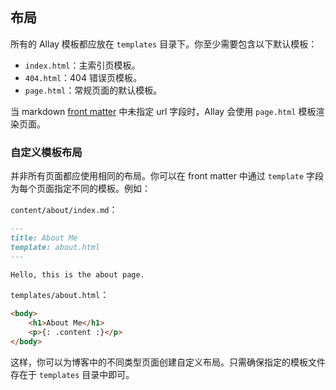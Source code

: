 ## 布局

所有的 Allay 模板都应放在 `templates` 目录下。你至少需要包含以下默认模板：

- `index.html`：主索引页模板。
- `404.html`：404 错误页模板。
- `page.html`：常规页面的默认模板。

当 markdown [front matter](../custom-contents/front-matter.md) 中未指定 url 字段时，Allay 会使用 `page.html` 模板渲染页面。

### 自定义模板布局

并非所有页面都应使用相同的布局。你可以在 front matter 中通过 `template` 字段为每个页面指定不同的模板。例如：

`content/about/index.md`：

```md
---
title: About Me
template: about.html
---

Hello, this is the about page.
```

`templates/about.html`：

```html
<body>
    <h1>About Me</h1>
    <p>{: .content :}</p>
</body>
```

这样，你可以为博客中的不同类型页面创建自定义布局。只需确保指定的模板文件存在于 `templates` 目录中即可。

